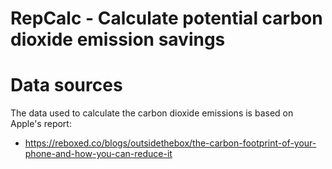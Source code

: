 # RepCalc - Calculate potential carbon dioxide emission savings

# Data sources

The data used to calculate the carbon dioxide emissions is based on Apple's report:

- https://reboxed.co/blogs/outsidethebox/the-carbon-footprint-of-your-phone-and-how-you-can-reduce-it

